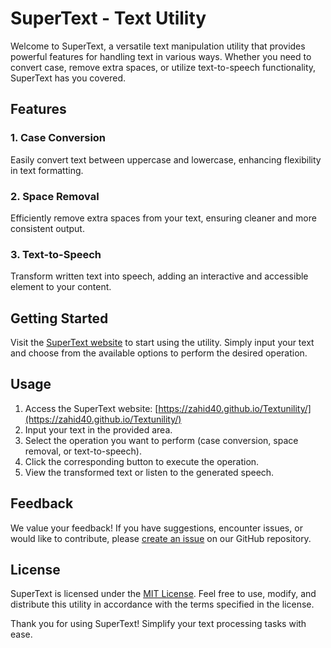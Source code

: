 # SuperText - Text Utility

Welcome to SuperText, a versatile text manipulation utility that provides powerful features for handling text in various ways. Whether you need to convert case, remove extra spaces, or utilize text-to-speech functionality, SuperText has you covered.

## Features

### 1. Case Conversion
Easily convert text between uppercase and lowercase, enhancing flexibility in text formatting.

### 2. Space Removal
Efficiently remove extra spaces from your text, ensuring cleaner and more consistent output.

### 3. Text-to-Speech
Transform written text into speech, adding an interactive and accessible element to your content.

## Getting Started

Visit the [SuperText website](https://zahid40.github.io/Textunility/) to start using the utility. Simply input your text and choose from the available options to perform the desired operation.

## Usage

1. Access the SuperText website: [https://zahid40.github.io/Textunility/](https://zahid40.github.io/Textunility/)
2. Input your text in the provided area.
3. Select the operation you want to perform (case conversion, space removal, or text-to-speech).
4. Click the corresponding button to execute the operation.
5. View the transformed text or listen to the generated speech.

## Feedback

We value your feedback! If you have suggestions, encounter issues, or would like to contribute, please [create an issue](https://github.com/zahid40/Textunility/issues) on our GitHub repository.

## License

SuperText is licensed under the [MIT License](LICENSE). Feel free to use, modify, and distribute this utility in accordance with the terms specified in the license.

Thank you for using SuperText! Simplify your text processing tasks with ease.
